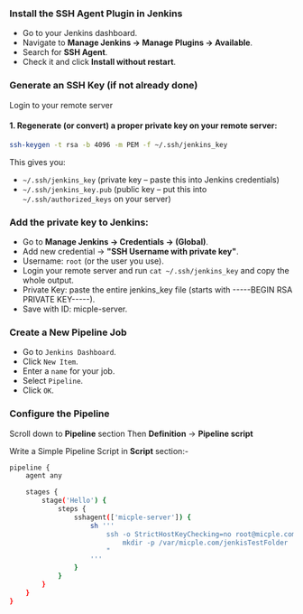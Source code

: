 ### Install the SSH Agent Plugin in Jenkins

- Go to your Jenkins dashboard.
- Navigate to **Manage Jenkins → Manage Plugins → Available**.
- Search for **SSH Agent**.
- Check it and click **Install without restart**.

### Generate an SSH Key (if not already done)
Login to your remote server

#### 1. Regenerate (or convert) a proper private key on your remote server:
```bash
ssh-keygen -t rsa -b 4096 -m PEM -f ~/.ssh/jenkins_key
```
This gives you:

- `~/.ssh/jenkins_key` (private key – paste this into Jenkins credentials)
- `~/.ssh/jenkins_key.pub` (public key – put this into `~/.ssh/authorized_keys` on your server)

### Add the private key to Jenkins:
- Go to **Manage Jenkins → Credentials → (Global)**.
- Add new credential → **"SSH Username with private key"**.
- Username: `root` (or the user you use).
- Login your remote server and run `cat ~/.ssh/jenkins_key` and copy the whole output.
- Private Key: paste the entire jenkins_key file (starts with -----BEGIN RSA PRIVATE KEY-----).
- Save with ID: micple-server.

### Create a New Pipeline Job
- Go to `Jenkins Dashboard`.
- Click `New Item`.
- Enter a `name` for your job.
- Select `Pipeline`.
- Click `OK`.


### Configure the Pipeline
Scroll down to **Pipeline** section
Then **Definition** -> **Pipeline script**

Write a Simple Pipeline Script in **Script** section:-

```bash
pipeline {
    agent any

    stages {
        stage('Hello') {
            steps {
                sshagent(['micple-server']) {
                    sh '''
                        ssh -o StrictHostKeyChecking=no root@micple.com "
                            mkdir -p /var/micple.com/jenkisTestFolder
                        "
                    '''
                }
            }
        }
    }
}

```